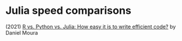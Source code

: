 # Julia speed comparisons

(2021) [R vs. Python vs. Julia: How easy it is to write efficient code?](https://towardsdatascience.com/r-vs-python-vs-julia-90456a2bcbab) by Daniel Moura


